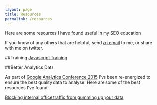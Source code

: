 ```yaml
---
layout: page
title: Resources
permalink: /resources
---
```


Here are some resources I have found useful in my SEO education

If you know of any others that are helpful, send [an email](mailto:mercierm@gmail.com) to me, or share with me on twitter.

##Training
[Javascript Training](https://www.codecademy.com/tracks/javascript)

##Better Analytics Data

As part of [Google Analytics Conference 2015](http://www.lovesdata.com/events/2015-conference-melbourne/) I've been re-energized to ensure the best quality data to analyse. Here are some of the best resources I've found.

[Blocking internal office traffic from gumming up your data](http://www.lunametrics.com/blog/2015/04/27/internal-traffic-google-analytics/)

